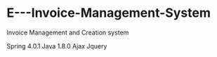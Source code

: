 # E---Invoice-Management-System
Invoice Management and Creation system 

Spring 4.0.1
Java 1.8.0
Ajax
Jquery


